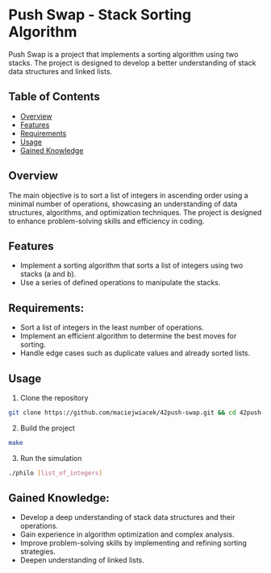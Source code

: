 # Push Swap - Stack Sorting Algorithm
Push Swap is a project that implements a sorting algorithm using two stacks. The project is designed to develop a better understanding of stack data structures and linked lists.

## Table of Contents
- [Overview](#overview)
- [Features](#features)
- [Requirements](#requirements)
- [Usage](#usage)
- [Gained Knowledge](#gained-knowledge)

## Overview
The main objective is to sort a list of integers in ascending order using a minimal number of operations, showcasing an understanding of data structures, algorithms, and optimization techniques. The project is designed to enhance problem-solving skills and efficiency in coding.

## Features
- Implement a sorting algorithm that sorts a list of integers using two stacks (a and b).
- Use a series of defined operations to manipulate the stacks.

## Requirements:
- Sort a list of integers in the least number of operations.
- Implement an efficient algorithm to determine the best moves for sorting.
- Handle edge cases such as duplicate values and already sorted lists.

## Usage
1. Clone the repository
```bash
git clone https://github.com/maciejwiacek/42push-swap.git && cd 42push-swap
```
2. Build the project
```bash
make
```
3. Run the simulation
```bash
./philo [list_of_integers]
```

## Gained Knowledge:
- Develop a deep understanding of stack data structures and their operations.
- Gain experience in algorithm optimization and complex analysis.
- Improve problem-solving skills by implementing and refining sorting strategies.
- Deepen understanding of linked lists.
